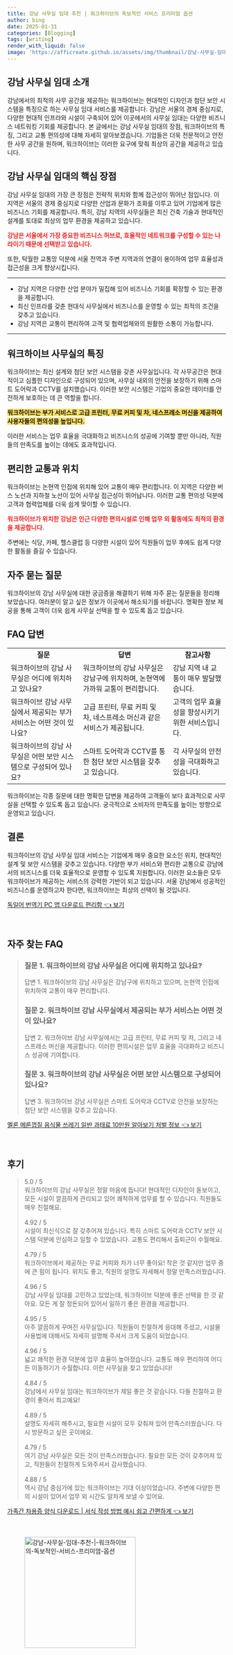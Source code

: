 ```yaml
---
title: 강남 사무실 임대 추천 | 워크하이브의 독보적인 서비스 프리미엄 옵션
author: bing
date: 2025-01-31
categories: [Blogging]
tags: [writing]
render_with_liquid: false
image: 'https://afficreate.github.io/assets/img/thumbnail/강남-사무실-임대-추천-|-워크하이브의-독보적인-서비스-프리미엄-옵션.webp'
---
```



<h2 id="강남_사무실_임대_소개">강남 사무실 임대 소개</h2>

<p>강남에서의 최적의 사무 공간을 제공하는 워크하이브는 현대적인 디자인과 첨단 보안 시스템을 특징으로 하는 사무실 임대 서비스를 제공합니다. 강남은 서울의 경제 중심지로, 다양한 현대적 인프라와 시설이 구축되어 있어 이곳에서의 사무실 임대는 다양한 비즈니스 네트워킹 기회를 제공합니다. 본 글에서는 강남 사무실 임대의 장점, 워크하이브의 특징, 그리고 교통 편의성에 대해 자세히 알아보겠습니다. 기업들은 더욱 전문적이고 안전한 사무 공간을 원하며, 워크하이브는 이러한 요구에 맞춰 최상의 공간을 제공하고 있습니다.</p>

<h2 id="강남_사무실_임대의_핵심_장점">강남 사무실 임대의 핵심 장점</h2>

<p>강남 사무실 임대의 가장 큰 장점은 전략적 위치와 함께 접근성이 뛰어난 점입니다. 이 지역은 서울의 경제 중심지로 다양한 산업과 문화가 조화를 이루고 있어 기업에게 많은 비즈니스 기회를 제공합니다. 특히, 강남 지역의 사무실들은 최신 건축 기술과 현대적인 설계를 토대로 최상의 업무 환경을 제공하고 있습니다.</p>

<p><b><span style="color: #ee2323;">강남은 서울에서 가장 중요한 비즈니스 허브로, 효율적인 네트워크를 구성할 수 있는 나라이기 때문에 선택받고 있습니다.</span></b></p>

<p>또한, 탁월한 교통망 덕분에 서울 전역과 주변 지역과의 연결이 용이하여 업무 효율성과 접근성을 크게 향상시킵니다.</p>

<hr />

<ul>
    <li>강남 지역은 다양한 산업 분야가 밀집해 있어 비즈니스 기회를 확장할 수 있는 환경을 제공합니다.</li>
    <li>최신 인프라를 갖춘 현대식 사무실에서 비즈니스를 운영할 수 있는 최적의 조건을 갖추고 있습니다.</li>
    <li>강남 지역은 교통이 편리하여 고객 및 협력업체와의 원활한 소통이 가능합니다.</li>
</ul>

<hr />

<h2 id="워크하이브_사무실의_특징">워크하이브 사무실의 특징</h2>

<p>워크하이브는 최신 설계와 첨단 보안 시스템을 갖춘 사무실입니다. 각 사무공간은 현대적이고 심플한 디자인으로 구성되어 있으며, 사무실 내외의 안전을 보장하기 위해 스마트 도어락과 CCTV를 설치했습니다. 이러한 보안 시스템은 기업의 중요한 데이터를 안전하게 보호하는 데 큰 역할을 합니다.</p>

<p><b><span style="background-color: #ffe066;">워크하이브는 부가 서비스로 고급 프린터, 무료 커피 및 차, 네스프레소 머신을 제공하여 사용자들의 편의성을 높입니다.</span></b></p>

<p>이러한 서비스는 업무 효율을 극대화하고 비즈니스의 성공에 기여할 뿐만 아니라, 직원들의 만족도를 높이는 데에도 효과적입니다.</p>

<h2 id="편리한_교통과_위치">편리한 교통과 위치</h2>

<p>워크하이브는 논현역 인접에 위치해 있어 교통이 매우 편리합니다. 이 지역은 다양한 버스 노선과 지하철 노선이 있어 사무실 접근성이 뛰어납니다. 이러한 교통 편의성 덕분에 고객과 협력업체를 더욱 쉽게 맞이할 수 있습니다.</p>

<p><b><span style="color: #ee2323;">워크하이브가 위치한 강남은 인근 다양한 편의시설로 인해 업무 외 활동에도 최적의 환경을 제공합니다.</span></b></p>

<p>주변에는 식당, 카페, 헬스클럽 등 다양한 시설이 있어 직원들이 업무 후에도 쉽게 다양한 활동을 즐길 수 있습니다.</p>

<h2 id="자주_묻는_질문">자주 묻는 질문</h2>

<p>워크하이브의 강남 사무실에 대한 궁금증을 해결하기 위해 자주 묻는 질문들을 정리해 보았습니다. 여러분이 알고 싶은 정보가 이곳에서 해소되기를 바랍니다. 명확한 정보 제공을 통해 고객이 더욱 쉽게 사무실 선택을 할 수 있도록 돕고 있습니다.</p>

<h2 id="FAQ_답변">FAQ 답변</h2>

<table>
    <tr>
        <td style="text-align: center; height: 17px;"><b>질문</b></td>
        <td style="text-align: center; height: 17px;"><b>답변</b></td>
        <td style="text-align: center; height: 17px;"><b>참고사항</b></td>
    </tr>
    <tr>
        <td>워크하이브의 강남 사무실은 어디에 위치하고 있나요?</td>
        <td>워크하이브의 강남 사무실은 강남구에 위치하며, 논현역에 가까워 교통이 편리합니다.</td>
        <td>강남 지역 내 교통이 매우 발달했습니다.</td>
    </tr>
    <tr>
        <td>워크하이브 강남 사무실에서 제공되는 부가 서비스는 어떤 것이 있나요?</td>
        <td>고급 프린터, 무료 커피 및 차, 네스프레소 머신과 같은 서비스가 제공됩니다.</td>
        <td>고객의 업무 효율성을 향상시키기 위한 서비스입니다.</td>
    </tr>
    <tr>
        <td>워크하이브의 강남 사무실은 어떤 보안 시스템으로 구성되어 있나요?</td>
        <td>스마트 도어락과 CCTV를 통한 첨단 보안 시스템을 갖추고 있습니다.</td>
        <td>각 사무실의 안전성을 극대화하고 있습니다.</td>
    </tr>
</table>

<p>워크하이브는 각종 질문에 대한 명확한 답변을 제공하여 고객들이 보다 효과적으로 사무실을 선택할 수 있도록 돕고 있습니다. 궁극적으로 소비자의 만족도를 높이는 방향으로 운영되고 있습니다.</p>

<h2 id="결론">결론</h2>

<p>워크하이브의 강남 사무실 임대 서비스는 기업에게 매우 중요한 요소인 위치, 현대적인 설계 및 보안 시스템을 갖추고 있습니다. 다양한 부가 서비스와 편리한 교통으로 강남에서의 비즈니스를 더욱 효율적으로 운영할 수 있도록 지원합니다. 이러한 요소들은 모두 워크하이브가 제공하는 서비스의 강력한 기반이 되고 있습니다. 서울 강남에서 성공적인 비즈니스를 운영하고자 한다면, 워크하이브는 최상의 선택이 될 것입니다.</p>


<p><a class="click-button" title="독일어 번역기 PC 앱 다운로드 편리함" href="https://afficreate.github.io/posts/%EB%8F%85%EC%9D%BC%EC%96%B4-%EB%B2%88%EC%97%AD%EA%B8%B0-PC-%EC%95%B1-%EB%8B%A4%EC%9A%B4%EB%A1%9C%EB%93%9C-%ED%8E%B8%EB%A6%AC%ED%95%A8/" rel="dofollow">독일어 번역기 PC 앱 다운로드 편리함 👈 보기</a></p><br>
<h2 id='자주_찾는_FAQ'>자주 찾는 FAQ</h2>
<div itemscope="" itemtype="https://schema.org/FAQPage"> 
<blockquote> 
<div itemscope="" itemprop="mainEntity" itemtype="https://schema.org/Question"> 
<h3 itemprop="name">질문 1. 워크하이브의 강남 사무실은 어디에 위치하고 있나요?</h3> 
<div itemscope="" itemprop="acceptedAnswer" itemtype="https://schema.org/Answer"> 
<span itemprop="text"> 
<p>답변 1. 워크하이브의 강남 사무실은 강남구에 위치하고 있으며, 논현역 인접에 위치하여 교통이 매우 편리합니다.</p> 
</span> 
</div> 
</div> 

<div itemscope="" itemprop="mainEntity" itemtype="https://schema.org/Question"> 
<h3 itemprop="name">질문 2. 워크하이브 강남 사무실에서 제공되는 부가 서비스는 어떤 것이 있나요?</h3> 
<div itemscope="" itemprop="acceptedAnswer" itemtype="https://schema.org/Answer"> 
<span itemprop="text"> 
<p>답변 2. 워크하이브 강남 사무실에서는 고급 프린터, 무료 커피 및 차, 그리고 네스프레소 머신을 제공합니다. 이러한 편의시설은 업무 효율을 극대화하고 비즈니스 성공에 기여합니다.</p> 
</span> 
</div> 
</div>

<div itemscope="" itemprop="mainEntity" itemtype="https://schema.org/Question"> 
<h3 itemprop="name">질문 3. 워크하이브의 강남 사무실은 어떤 보안 시스템으로 구성되어 있나요?</h3> 
<div itemscope="" itemprop="acceptedAnswer" itemtype="https://schema.org/Answer"> 
<span itemprop="text"> 
<p>답변 3. 워크하이브 강남 사무실은 스마트 도어락과 CCTV로 안전을 보장하는 첨단 보안 시스템을 갖추고 있습니다.</p> 
</span> 
</div> 
</div> 
</blockquote> 
</div>
<p><a class="click-button" title="멜론 메론껍질 음식물 쓰레기 일반 과태료 10만원 알아보기 처벌 정보" href="https://afficreate.github.io/posts/%EB%A9%9C%EB%A1%A0-%EB%A9%94%EB%A1%A0%EA%BB%8D%EC%A7%88-%EC%9D%8C%EC%8B%9D%EB%AC%BC-%EC%93%B0%EB%A0%88%EA%B8%B0-%EC%9D%BC%EB%B0%98-%EA%B3%BC%ED%83%9C%EB%A3%8C-10%EB%A7%8C%EC%9B%90-%EC%95%8C%EC%95%84%EB%B3%B4%EA%B8%B0-%EC%B2%98%EB%B2%8C-%EC%A0%95%EB%B3%B4/" rel="dofollow">멜론 메론껍질 음식물 쓰레기 일반 과태료 10만원 알아보기 처벌 정보 👈 보기</a></p><br>
<h2 id='후기'>후기</h2>
<div itemscope itemtype="https://schema.org/Product">
  <blockquote>
  <div itemprop="review" itemscope itemtype="https://schema.org/Review">
      <div itemprop="reviewRating" itemscope itemtype="https://schema.org/Rating"> <span itemprop="ratingValue">5.0</span> / <span itemprop="bestRating">5</span> </div>
      <span itemprop="reviewBody">워크하이브의 강남 사무실은 정말 마음에 듭니다! 현대적인 디자인이 돋보이고, 모든 시설이 깔끔하게 관리되고 있어 쾌적하게 업무를 할 수 있습니다. 직원들도 매우 친절해요.</span>
  </div>
  <br>
  <div itemprop="review" itemscope itemtype="https://schema.org/Review">
      <div itemprop="reviewRating" itemscope itemtype="https://schema.org/Rating"> <span itemprop="ratingValue">4.92</span> / <span itemprop="bestRating">5</span> </div>
      <span itemprop="reviewBody">시설이 최신식으로 잘 갖추어져 있습니다. 특히 스마트 도어락과 CCTV 보안 시스템 덕분에 안심하고 일할 수 있었습니다. 교통도 편리해서 출퇴근이 수월해요.</span>
  </div>
  <br>
  <div itemprop="review" itemscope itemtype="https://schema.org/Review">
      <div itemprop="reviewRating" itemscope itemtype="https://schema.org/Rating"> <span itemprop="ratingValue">4.79</span> / <span itemprop="bestRating">5</span> </div>
      <span itemprop="reviewBody">워크하이브에서 제공하는 무료 커피와 차가 너무 좋아요! 작은 것 같지만 업무 중에 큰 힘이 됩니다. 위치도 좋고, 직원의 설명도 자세해서 정말 만족스러웠습니다.</span>
  </div>
  <br>
  <div itemprop="review" itemscope itemtype="https://schema.org/Review">
      <div itemprop="reviewRating" itemscope itemtype="https://schema.org/Rating"> <span itemprop="ratingValue">4.96</span> / <span itemprop="bestRating">5</span> </div>
      <span itemprop="reviewBody">강남 사무실 임대를 고민하고 있었는데, 워크하이브 덕분에 좋은 선택을 한 것 같아요. 모든 게 잘 정돈되어 있어서 일하기 좋은 환경을 제공합니다.</span>
  </div>
  <br>
  <div itemprop="review" itemscope itemtype="https://schema.org/Review">
      <div itemprop="reviewRating" itemscope itemtype="https://schema.org/Rating"> <span itemprop="ratingValue">4.95</span> / <span itemprop="bestRating">5</span> </div>
      <span itemprop="reviewBody">아주 깔끔하게 꾸며진 사무실입니다. 직원들이 친절하게 응대해 주셨고, 시설물 사용법에 대해서도 자세히 설명해 주셔서 크게 도움이 되었습니다.</span>
  </div>
  <br>
  <div itemprop="review" itemscope itemtype="https://schema.org/Review">
      <div itemprop="reviewRating" itemscope itemtype="https://schema.org/Rating"> <span itemprop="ratingValue">4.96</span> / <span itemprop="bestRating">5</span> </div>
      <span itemprop="reviewBody">넓고 쾌적한 환경 덕분에 업무 효율이 높아졌습니다. 교통도 매우 편리하여 어디든 이동하기가 수월합니다. 이런 사무실을 찾고 있었습니다!</span>
  </div>
  <br>
  <div itemprop="review" itemscope itemtype="https://schema.org/Review">
      <div itemprop="reviewRating" itemscope itemtype="https://schema.org/Rating"> <span itemprop="ratingValue">4.84</span> / <span itemprop="bestRating">5</span> </div>
      <span itemprop="reviewBody">강남에서 사무실 임대는 워크하이브가 제일 좋은 것 같습니다. 다들 친절하고 환경이 좋아서 최고예요!</span>
  </div>
  <br>
  <div itemprop="review" itemscope itemtype="https://schema.org/Review">
      <div itemprop="reviewRating" itemscope itemtype="https://schema.org/Rating"> <span itemprop="ratingValue">4.89</span> / <span itemprop="bestRating">5</span> </div>
      <span itemprop="reviewBody">설명도 자세히 해주시고, 필요한 시설이 모두 갖춰져 있어 만족스러웠습니다. 다시 방문하고 싶은 곳이에요.</span>
  </div>
  <br>
  <div itemprop="review" itemscope itemtype="https://schema.org/Review">
      <div itemprop="reviewRating" itemscope itemtype="https://schema.org/Rating"> <span itemprop="ratingValue">4.79</span> / <span itemprop="bestRating">5</span> </div>
      <span itemprop="reviewBody">여기 강남 사무실은 모든 것이 만족스러웠습니다. 필요한 모든 것이 갖추어져 있고, 직원들이 친절하게 도와주셔서 감사했습니다.</span>
  </div>
  <br>
  <div itemprop="review" itemscope itemtype="https://schema.org/Review">
      <div itemprop="reviewRating" itemscope itemtype="https://schema.org/Rating"> <span itemprop="ratingValue">4.88</span> / <span itemprop="bestRating">5</span> </div>
      <span itemprop="reviewBody">역시 강남 중심가에 있는 워크하이브는 기대 이상이었습니다. 주변에 다양한 편의 시설이 있어서 업무 외 시간도 알차게 보낼 수 있어요.</span>
  </div>
  </blockquote>
</div>
<p><a class="click-button" title="가족간 차용증 양식 다운로드 | 서식 작성 방법 예시 쉽고 간편하게" href="https://afficreate.github.io/posts/%EA%B0%80%EC%A1%B1%EA%B0%84-%EC%B0%A8%EC%9A%A9%EC%A6%9D-%EC%96%91%EC%8B%9D-%EB%8B%A4%EC%9A%B4%EB%A1%9C%EB%93%9C-%EC%84%9C%EC%8B%9D-%EC%9E%91%EC%84%B1-%EB%B0%A9%EB%B2%95-%EC%98%88%EC%8B%9C-%EC%89%BD%EA%B3%A0-%EA%B0%84%ED%8E%B8%ED%95%98%EA%B2%8C/" rel="dofollow">가족간 차용증 양식 다운로드 | 서식 작성 방법 예시 쉽고 간편하게 👈 보기</a></p><br>
<figure class="image"><img src="https://afficreate.github.io/assets/img/thumbnail/강남-사무실-임대-추천-|-워크하이브의-독보적인-서비스-프리미엄-옵션.webp" alt="강남-사무실-임대-추천-|-워크하이브의-독보적인-서비스-프리미엄-옵션" width="256" height="256"></figure>